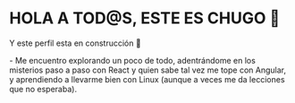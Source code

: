 <div align= "center">
  <h1 align= "left">HOLA A TOD@S, ESTE ES CHUGO 🫡</h1>
</div>

<p> Y este perfil esta en construcción 👷 </p>
<p> - Me encuentro explorando un poco de todo, adentrándome en los misterios paso a paso con React y quien sabe tal vez me tope con Angular, y aprendiendo a llevarme bien con Linux (aunque a veces me da lecciones que no esperaba). </p>

